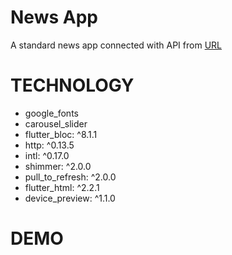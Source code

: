# News App

A standard news app connected with API from [URL](https://saurav.tech/NewsAPI/top-headlines/category/health/in.json)

# TECHNOLOGY

- google_fonts
- carousel_slider
- flutter_bloc: ^8.1.1
- http: ^0.13.5
- intl: ^0.17.0
- shimmer: ^2.0.0
- pull_to_refresh: ^2.0.0
- flutter_html: ^2.2.1
- device_preview: ^1.1.0

# DEMO
